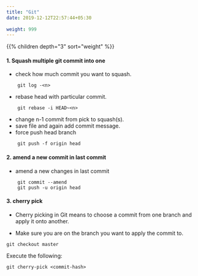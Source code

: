 ```yaml
---
title: "Git"
date: 2019-12-12T22:57:44+05:30
 
weight: 999
---
```


{{% children depth="3" sort="weight" %}}

#### 1. Squash multiple git commit into one

- check how much commit you want to squash.
```
    git log -<n>
```
- rebase head with particular commit.
```
    git rebase -i HEAD~<n>
```
- change n-1 commit from  pick to squash(s).
- save file and again add commit message.
- force push head branch
```
    git push -f origin head
```

#### 2. amend a new commit in last commit
- amend a new changes in last commit
```
    git commit --amend
    git push -u origin head
```

#### 3. cherry pick 
* Cherry picking in Git means to choose a commit from one branch and apply it onto another.
- Make sure you are on the branch you want to apply the commit to.
```
git checkout master
```
Execute the following:
```
git cherry-pick <commit-hash>
```
